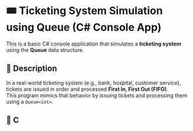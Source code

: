 # 🎟️ Ticketing System Simulation using Queue (C# Console App)

This is a basic C# console application that simulates a **ticketing system** using the **Queue** data structure.

## 📌 Description

In a real-world ticketing system (e.g., bank, hospital, customer service), tickets are issued in order and processed **First In, First Out (FIFO)**.  
This program mimics that behavior by issuing tickets and processing them using a `Queue<int>`.

## 🧠 C
